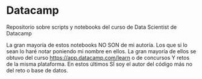 # Datacamp
Repositorio sobre scripts y notebooks del curso de Data Scientist de Datacamp

La gran mayoría de estos notebooks NO SON de mi autoría. Los que si lo sean lo haré notar poniendo mi nombre en ellos. La gran mayoría de ellos se obtuvo del curso https://app.datacamp.com/learn o de concursos Y retos de la misma plataforma. En estos últimos SÍ soy el autor del código más no del reto o base de datos. 
